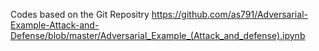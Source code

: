 Codes based on the Git Repositry https://github.com/as791/Adversarial-Example-Attack-and-Defense/blob/master/Adversarial_Example_(Attack_and_defense).ipynb
